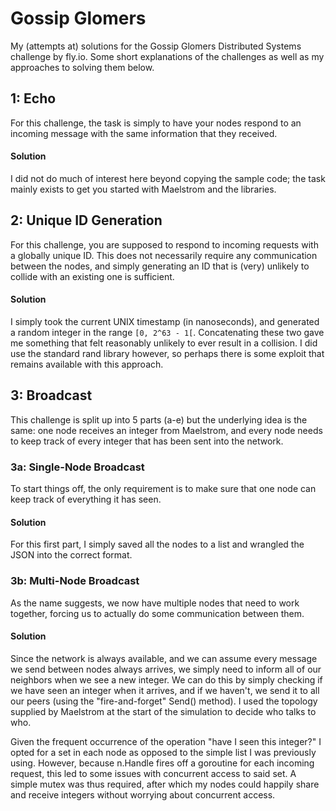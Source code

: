 # Gossip Glomers
My (attempts at) solutions for the Gossip Glomers Distributed Systems challenge by fly.io. Some short explanations of the challenges as well as my approaches to solving them below.

## 1: Echo
For this challenge, the task is simply to have your nodes respond to an incoming message with the same information that they received.
#### Solution
I did not do much of interest here beyond copying the sample code; the task mainly exists to get you started with Maelstrom and the libraries.

## 2: Unique ID Generation 
For this challenge, you are supposed to respond to incoming requests with a globally unique ID.
This does not necessarily require any communication between the nodes, and simply generating an ID that is (very) unlikely to collide with an existing one is sufficient.
#### Solution
 I simply took the current UNIX timestamp (in nanoseconds), and generated a random integer in the range `[0, 2^63 - 1[`.
  Concatenating these two gave me something that felt reasonably unlikely to ever result in a collision.
 I did use the standard rand library however, so perhaps there is some exploit that remains available with this approach. 

## 3: Broadcast
This challenge is split up into 5 parts (a-e) but the underlying idea is the same: one node receives an integer from Maelstrom, and every node needs to keep track of every integer that has been sent into the network.
### 3a: Single-Node Broadcast
To start things off, the only requirement is to make sure that one node can keep track of everything it has seen. 
#### Solution
For this first part, I simply saved all the nodes to a list and wrangled the JSON into the correct format.

### 3b: Multi-Node Broadcast
As the name suggests, we now have multiple nodes that need to work together, forcing us to actually do some communication between them.
#### Solution
Since the network is always available, and we can assume every message we send between nodes always arrives, we simply need to inform all of our neighbors when we see a new integer.
We can do this by simply checking if we have seen an integer when it arrives, and if we haven't, we send it to all our peers (using the "fire-and-forget" Send() method).
 I used the topology supplied by Maelstrom at the start of the simulation to decide who talks to who.
 
 Given the frequent occurrence of the operation "have I seen this integer?" I opted for a set in each node as opposed to the simple list I was previously using. 
However, because n.Handle fires off a goroutine for each incoming request, this led to some issues with concurrent access to said set. 
A simple mutex was thus required, after which my nodes could happily share and receive integers without worrying about concurrent access. 